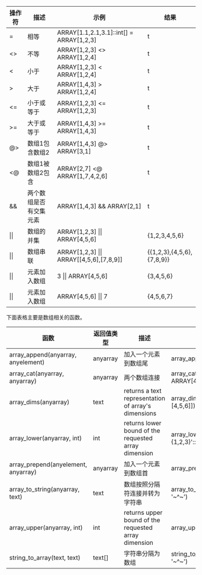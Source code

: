 

| 操作符 | 描述                   | 示例                                       | 结果                      |
| ------ | ---------------------- | ------------------------------------------ | ------------------------- |
| =      | 相等                   | ARRAY[1.1,2.1,3.1]::int[]   = ARRAY[1,2,3] | t                         |
| <>     | 不等                   | ARRAY[1,2,3]   <> ARRAY[1,2,4]             | t                         |
| <      | 小于                   | ARRAY[1,2,3]   < ARRAY[1,2,4]              | t                         |
| >      | 大于                   | ARRAY[1,4,3]   > ARRAY[1,2,4]              | t                         |
| <=     | 小于或等于             | ARRAY[1,2,3]   <= ARRAY[1,2,3]             | t                         |
| >=     | 大于或等于             | ARRAY[1,4,3]   >= ARRAY[1,4,3]             | t                         |
| @>     | 数组1包含数组2         | ARRAY[1,4,3]   @> ARRAY[3,1]               | t                         |
| <@     | 数组1被数组2包含      | ARRAY[2,7]   <@ ARRAY[1,7,4,2,6]           | t                         |
| &&     | 两个数组是否有交集元素 | ARRAY[1,4,3]   && ARRAY[2,1]               | t                         |
| \|\|   | 数组的并集             | ARRAY[1,2,3]   \|\| ARRAY[4,5,6]           | {1,2,3,4,5,6}             |
| \|\|   | 数组串联               | ARRAY[1,2,3]   \|\| ARRAY[[4,5,6],[7,8,9]] | {{1,2,3},{4,5,6},{7,8,9}} |
| \|\|   | 元素加入数组           | 3 \|\|   ARRAY[4,5,6]                      | {3,4,5,6}                 |
| \|\|   | 元素加入数组           | ARRAY[4,5,6]   \|\| 7                      | {4,5,6,7}                 |



下面表格主要是数组相关的函数。

| 函数                   | 返回值类型 | 描述                                | 示例                                     | 结果        |
| ------------------- | ---------- | -------------------------------------- | ------------------------------------ | ----------- |
| array_append(anyarray, anyelement)  | anyarray   | 加入一个元素到数组尾                                   | array_append(ARRAY[1,2],   3)            | {1,2,3}     |
| array_cat(anyarray, anyarray)       | anyarray   | 两个数组连接                                           | array_cat(ARRAY[1,2,3],   ARRAY[4,5])    | {1,2,3,4,5} |
| array_dims(anyarray)                | text       | returns   a text representation of array's dimensions  | array_dims(ARRAY[[1,2,3],   [4,5,6]])    | [1:2]       |
| array_lower(anyarray, int)          | int        | returns   lower bound of the requested array dimension | array_lower('[0:2]={1,2,3}'::int[],   1) | 0           |
| array_prepend(anyelement, anyarray) | anyarray   | 加入一个元素到数组首                                   | array_prepend(1,   ARRAY[2,3])           | {1,2,3}     |
| array_to_string(anyarray, text)     | text       | 数组按照分隔符连接并转为字符串                         | array_to_string(ARRAY[1,   2, 3], '~^~') | 1~^~2~^~3   |
| array_upper(anyarray, int)          | int        | returns   upper bound of the requested array dimension | array_upper(ARRAY[1,2,3,4],   1)         | 4           |
| string_to_array(text, text)         | text[]     | 字符串分隔为数组                                       | string_to_array('xx~^~yy~^~zz',   '~^~') | {xx,yy,zz}  |
